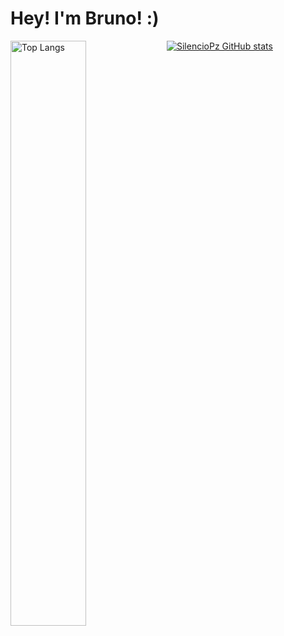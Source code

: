 <h1>Hey! I'm Bruno! :)</h1>

[![SilencioPz GitHub stats](https://github-readme-stats.vercel.app/api?username=silenciopz)](https://github.com/silenciopz/github-readme-stats)
<img alt="Top Langs" align="left" width="49%" src="https://github-readme-stats-git-masterrstaa-rickstaa.vercel.app/api/top-langs/?username=silenciopz&layout=compact"/>


